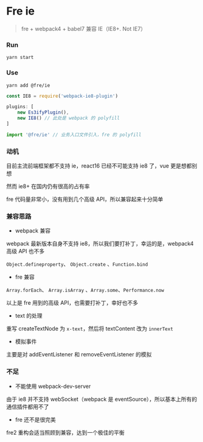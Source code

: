 # Fre ie

> fre + webpack4 + babel7 兼容 IE（IE8+. Not IE7）

### Run

```console
yarn start
```

### Use

```shell
yarn add @fre/ie
```
```js
const IE8 = require('webpack-ie8-plugin')

plugins: [
    new Es3ifyPlugin(),
    new IE8() // 此处是 webpack 的 polyfill
]

import '@fre/ie' // 业务入口文件引入，fre 的 polyfill
```


### 动机

目前主流前端框架都不支持 ie，react16 已经不可能支持 ie8 了，vue 更是想都别想

然而 ie8+ 在国内仍有很高的占有率

fre 代码量非常小，没有用到几个高级 API，所以兼容起来十分简单

### 兼容思路

- webpack 兼容

webpack 最新版本自身不支持 ie8，所以我们要打补丁，幸运的是，webpack4 高级 API 也不多

`Object.defineproperty`、 `Object.create` 、`Function.bind`


- fre 兼容

`Array.forEach`、 `Array.isArray` 、`Array.some`、`Performance.now`

以上是 fre 用到的高级 API，也需要打补丁，幸好也不多

- text 的处理

重写 createTextNode 为 `x-text`，然后将 textContent 改为 `innerText`

- 模拟事件

主要是对 addEventListener 和 removeEventListener 的模拟

### 不足

- 不能使用 webpack-dev-server

由于 ie8 并不支持 webSocket（webpack 是 eventSource），所以基本上所有的通信插件都用不了

- fre 还不是很完美

fre2 重构会适当照顾到兼容，达到一个极佳的平衡
